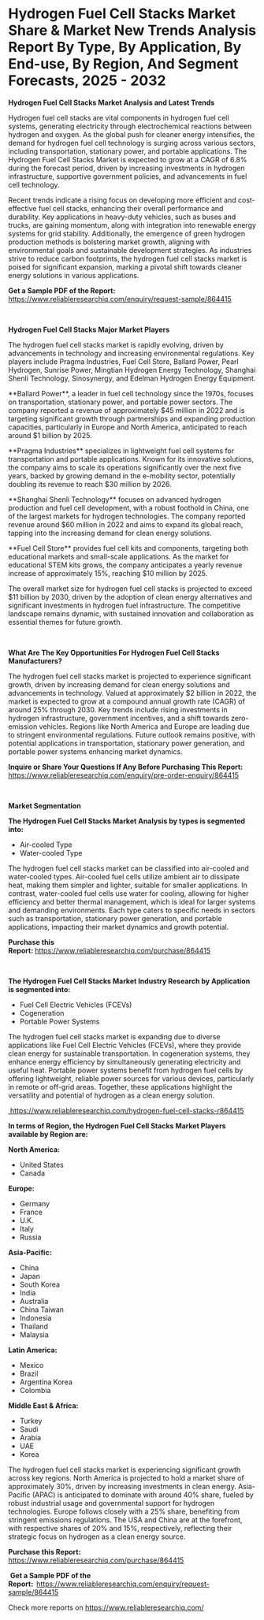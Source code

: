 <p><h1>Hydrogen Fuel Cell Stacks Market Share & Market New Trends Analysis Report By Type, By Application, By End-use, By Region, And Segment Forecasts, 2025 - 2032</h1></p><p><strong>Hydrogen Fuel Cell Stacks Market Analysis and Latest Trends</strong></p>
<p><p>Hydrogen fuel cell stacks are vital components in hydrogen fuel cell systems, generating electricity through electrochemical reactions between hydrogen and oxygen. As the global push for cleaner energy intensifies, the demand for hydrogen fuel cell technology is surging across various sectors, including transportation, stationary power, and portable applications. The Hydrogen Fuel Cell Stacks Market is expected to grow at a CAGR of 6.8% during the forecast period, driven by increasing investments in hydrogen infrastructure, supportive government policies, and advancements in fuel cell technology. </p><p>Recent trends indicate a rising focus on developing more efficient and cost-effective fuel cell stacks, enhancing their overall performance and durability. Key applications in heavy-duty vehicles, such as buses and trucks, are gaining momentum, along with integration into renewable energy systems for grid stability. Additionally, the emergence of green hydrogen production methods is bolstering market growth, aligning with environmental goals and sustainable development strategies. As industries strive to reduce carbon footprints, the hydrogen fuel cell stacks market is poised for significant expansion, marking a pivotal shift towards cleaner energy solutions in various applications.</p></p>
<p><strong>Get a Sample PDF of the Report:&nbsp;</strong> <a href="https://www.reliableresearchiq.com/enquiry/request-sample/864415?utm_campaign=2282&utm_medium=2&utm_source=Github&utm_content=ia&utm_term=07042025&utm_id=hydrogen-fuel-cell-stacks">https://www.reliableresearchiq.com/enquiry/request-sample/864415</a></p>
<p>&nbsp;</p>
<p><strong>Hydrogen Fuel Cell Stacks Major Market Players</strong></p>
<p><p>The hydrogen fuel cell stacks market is rapidly evolving, driven by advancements in technology and increasing environmental regulations. Key players include Pragma Industries, Fuel Cell Store, Ballard Power, Pearl Hydrogen, Sunrise Power, Mingtian Hydrogen Energy Technology, Shanghai Shenli Technology, Sinosynergy, and Edelman Hydrogen Energy Equipment.</p><p>**Ballard Power**, a leader in fuel cell technology since the 1970s, focuses on transportation, stationary power, and portable power sectors. The company reported a revenue of approximately $45 million in 2022 and is targeting significant growth through partnerships and expanding production capacities, particularly in Europe and North America, anticipated to reach around $1 billion by 2025.</p><p>**Pragma Industries** specializes in lightweight fuel cell systems for transportation and portable applications. Known for its innovative solutions, the company aims to scale its operations significantly over the next five years, backed by growing demand in the e-mobility sector, potentially doubling its revenue to reach $30 million by 2026.</p><p>**Shanghai Shenli Technology** focuses on advanced hydrogen production and fuel cell development, with a robust foothold in China, one of the largest markets for hydrogen technologies. The company reported revenue around $60 million in 2022 and aims to expand its global reach, tapping into the increasing demand for clean energy solutions.</p><p>**Fuel Cell Store** provides fuel cell kits and components, targeting both educational markets and small-scale applications. As the market for educational STEM kits grows, the company anticipates a yearly revenue increase of approximately 15%, reaching $10 million by 2025.</p><p>The overall market size for hydrogen fuel cell stacks is projected to exceed $11 billion by 2030, driven by the adoption of clean energy alternatives and significant investments in hydrogen fuel infrastructure. The competitive landscape remains dynamic, with sustained innovation and collaboration as essential themes for future growth.</p></p>
<p>&nbsp;</p>
<p><strong>What Are The Key Opportunities For Hydrogen Fuel Cell Stacks Manufacturers?</strong></p>
<p><p>The hydrogen fuel cell stacks market is projected to experience significant growth, driven by increasing demand for clean energy solutions and advancements in technology. Valued at approximately $2 billion in 2022, the market is expected to grow at a compound annual growth rate (CAGR) of around 25% through 2030. Key trends include rising investments in hydrogen infrastructure, government incentives, and a shift towards zero-emission vehicles. Regions like North America and Europe are leading due to stringent environmental regulations. Future outlook remains positive, with potential applications in transportation, stationary power generation, and portable power systems enhancing market dynamics.</p></p>
<p><strong>Inquire or Share Your Questions If Any Before Purchasing This Report:</strong> <a href="https://www.reliableresearchiq.com/enquiry/pre-order-enquiry/864415?utm_campaign=2282&utm_medium=2&utm_source=Github&utm_content=ia&utm_term=07042025&utm_id=hydrogen-fuel-cell-stacks">https://www.reliableresearchiq.com/enquiry/pre-order-enquiry/864415</a></p>
<p>&nbsp;</p>
<p><strong>Market Segmentation</strong></p>
<p><strong>The Hydrogen Fuel Cell Stacks Market Analysis by types is segmented into:</strong></p>
<p><ul><li>Air-cooled Type</li><li>Water-cooled Type</li></ul></p>
<p><p>The hydrogen fuel cell stacks market can be classified into air-cooled and water-cooled types. Air-cooled fuel cells utilize ambient air to dissipate heat, making them simpler and lighter, suitable for smaller applications. In contrast, water-cooled fuel cells use water for cooling, allowing for higher efficiency and better thermal management, which is ideal for larger systems and demanding environments. Each type caters to specific needs in sectors such as transportation, stationary power generation, and portable applications, impacting their market dynamics and growth potential.</p></p>
<p><strong>Purchase this Report:&nbsp;</strong><a href="https://www.reliableresearchiq.com/purchase/864415?utm_campaign=2282&utm_medium=2&utm_source=Github&utm_content=ia&utm_term=07042025&utm_id=hydrogen-fuel-cell-stacks">https://www.reliableresearchiq.com/purchase/864415</a></p>
<p>&nbsp;</p>
<p><strong>The Hydrogen Fuel Cell Stacks Market Industry Research by Application is segmented into:</strong></p>
<p><ul><li>Fuel Cell Electric Vehicles (FCEVs)</li><li>Cogeneration</li><li>Portable Power Systems</li></ul></p>
<p><p>The hydrogen fuel cell stacks market is expanding due to diverse applications like Fuel Cell Electric Vehicles (FCEVs), where they provide clean energy for sustainable transportation. In cogeneration systems, they enhance energy efficiency by simultaneously generating electricity and useful heat. Portable power systems benefit from hydrogen fuel cells by offering lightweight, reliable power sources for various devices, particularly in remote or off-grid areas. Together, these applications highlight the versatility and potential of hydrogen as a clean energy solution.</p></p>
<p><a href="https://www.reliableresearchiq.com/hydrogen-fuel-cell-stacks-r864415?utm_campaign=2282&utm_medium=2&utm_source=Github&utm_content=ia&utm_term=07042025&utm_id=hydrogen-fuel-cell-stacks">&nbsp;https://www.reliableresearchiq.com/hydrogen-fuel-cell-stacks-r864415</a></p>
<p><strong>In terms of Region, the Hydrogen Fuel Cell Stacks Market Players available by Region are:</strong></p>
<p>
    <p> <strong> North America: </strong>
        <ul>
            <li>United States</li>
            <li>Canada</li>
        </ul>
        </p> 
    <p> <strong> Europe: </strong>
        <ul>
            <li>Germany</li>
            <li>France</li>
            <li>U.K.</li>
            <li>Italy</li>
            <li>Russia</li>
        </ul>
        </p> 
    <p> <strong> Asia-Pacific: </strong>
        <ul>
            <li>China</li>
            <li>Japan</li>
            <li>South Korea</li>
            <li>India</li>
            <li>Australia</li>
            <li>China Taiwan</li>
            <li>Indonesia</li>
            <li>Thailand</li>
            <li>Malaysia</li>
        </ul>
        </p> 
    <p> <strong> Latin America: </strong>
        <ul>
            <li>Mexico</li>
            <li>Brazil</li>
            <li>Argentina Korea</li>
            <li>Colombia</li>
        </ul>
        </p> 
    <p> <strong> Middle East & Africa: </strong>
        <ul>
            <li>Turkey</li>
            <li>Saudi</li>
            <li>Arabia</li>
            <li>UAE</li>
            <li>Korea</li>
        </ul>
    </p>
    </p>
<p><p>The hydrogen fuel cell stacks market is experiencing significant growth across key regions. North America is projected to hold a market share of approximately 30%, driven by increasing investments in clean energy. Asia-Pacific (APAC) is anticipated to dominate with around 40% share, fueled by robust industrial usage and governmental support for hydrogen technologies. Europe follows closely with a 25% share, benefiting from stringent emissions regulations. The USA and China are at the forefront, with respective shares of 20% and 15%, respectively, reflecting their strategic focus on hydrogen as a clean energy source.</p></p>
<p><strong>Purchase this Report: </strong><a href="https://www.reliableresearchiq.com/purchase/864415?utm_campaign=2282&utm_medium=2&utm_source=Github&utm_content=ia&utm_term=07042025&utm_id=hydrogen-fuel-cell-stacks">https://www.reliableresearchiq.com/purchase/864415</a></p>
<p>&nbsp;<strong>Get a Sample PDF of the Report:&nbsp;&nbsp;</strong><a href="https://www.reliableresearchiq.com/enquiry/request-sample/864415?utm_campaign=2282&utm_medium=2&utm_source=Github&utm_content=ia&utm_term=07042025&utm_id=hydrogen-fuel-cell-stacks">https://www.reliableresearchiq.com/enquiry/request-sample/864415</a></p>
<p><strong></strong></p>
<p>Check more reports on <a href="https://www.reliableresearchiq.com/?utm_campaign=2282&utm_medium=2&utm_source=Github&utm_content=ia&utm_term=07042025&utm_id=hydrogen-fuel-cell-stacks">https://www.reliableresearchiq.com/</a></p>